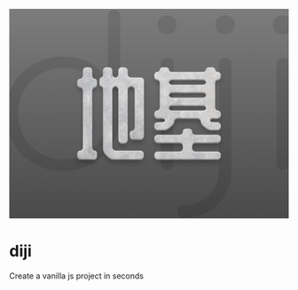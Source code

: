 ![A banner with 地基 and diji on a gradient background](https://github.com/KZacharski/diji/blob/github-files/banner.png?raw=true)
# diji
Create a vanilla js project in seconds
